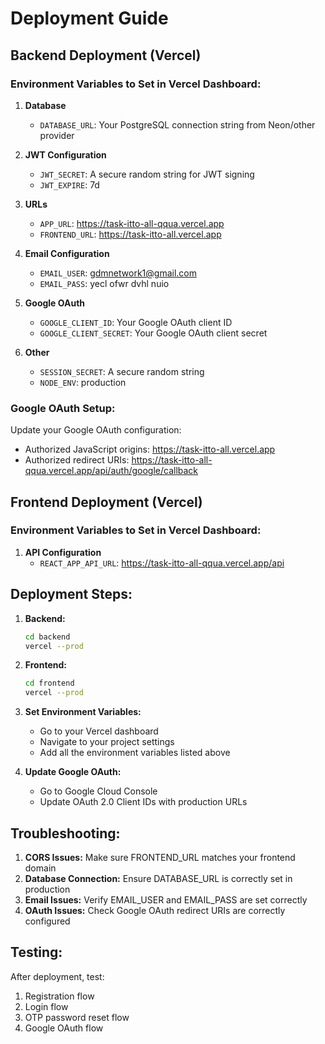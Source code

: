 # Deployment Guide

## Backend Deployment (Vercel)

### Environment Variables to Set in Vercel Dashboard:

1. **Database**
   - `DATABASE_URL`: Your PostgreSQL connection string from Neon/other provider

2. **JWT Configuration**
   - `JWT_SECRET`: A secure random string for JWT signing
   - `JWT_EXPIRE`: 7d

3. **URLs**
   - `APP_URL`: https://task-itto-all-qqua.vercel.app
   - `FRONTEND_URL`: https://task-itto-all.vercel.app

4. **Email Configuration**
   - `EMAIL_USER`: gdmnetwork1@gmail.com
   - `EMAIL_PASS`: yecl ofwr dvhl nuio

5. **Google OAuth**
   - `GOOGLE_CLIENT_ID`: Your Google OAuth client ID
   - `GOOGLE_CLIENT_SECRET`: Your Google OAuth client secret

6. **Other**
   - `SESSION_SECRET`: A secure random string
   - `NODE_ENV`: production

### Google OAuth Setup:

Update your Google OAuth configuration:
- Authorized JavaScript origins: https://task-itto-all.vercel.app
- Authorized redirect URIs: https://task-itto-all-qqua.vercel.app/api/auth/google/callback

## Frontend Deployment (Vercel)

### Environment Variables to Set in Vercel Dashboard:

1. **API Configuration**
   - `REACT_APP_API_URL`: https://task-itto-all-qqua.vercel.app/api

## Deployment Steps:

1. **Backend:**
   ```bash
   cd backend
   vercel --prod
   ```

2. **Frontend:**
   ```bash
   cd frontend
   vercel --prod
   ```

3. **Set Environment Variables:**
   - Go to your Vercel dashboard
   - Navigate to your project settings
   - Add all the environment variables listed above

4. **Update Google OAuth:**
   - Go to Google Cloud Console
   - Update OAuth 2.0 Client IDs with production URLs

## Troubleshooting:

1. **CORS Issues:** Make sure FRONTEND_URL matches your frontend domain
2. **Database Connection:** Ensure DATABASE_URL is correctly set in production
3. **Email Issues:** Verify EMAIL_USER and EMAIL_PASS are set correctly
4. **OAuth Issues:** Check Google OAuth redirect URIs are correctly configured

## Testing:

After deployment, test:
1. Registration flow
2. Login flow  
3. OTP password reset flow
4. Google OAuth flow
